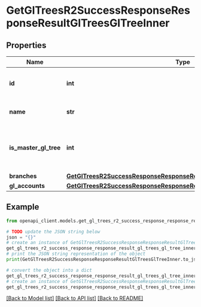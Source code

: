# GetGlTreesR2SuccessResponseResponseResultGlTreesGlTreeInner


## Properties

Name | Type | Description | Notes
------------ | ------------- | ------------- | -------------
**id** | **int** | Unique identifier for the GL Tree | 
**name** | **str** | The name of the GL Tree | 
**is_master_gl_tree** | **int** | Indicates if the GL Tree is a master GL Tree (1 &#x3D; true, 0 &#x3D; false) | 
**branches** | [**GetGlTreesR2SuccessResponseResponseResultGlTreesGlTreeInnerBranches**](GetGlTreesR2SuccessResponseResponseResultGlTreesGlTreeInnerBranches.md) |  | 
**gl_accounts** | [**GetGlTreesR2SuccessResponseResponseResultGlTreesGlTreeInnerGlAccounts**](GetGlTreesR2SuccessResponseResponseResultGlTreesGlTreeInnerGlAccounts.md) |  | 

## Example

```python
from openapi_client.models.get_gl_trees_r2_success_response_response_result_gl_trees_gl_tree_inner import GetGlTreesR2SuccessResponseResponseResultGlTreesGlTreeInner

# TODO update the JSON string below
json = "{}"
# create an instance of GetGlTreesR2SuccessResponseResponseResultGlTreesGlTreeInner from a JSON string
get_gl_trees_r2_success_response_response_result_gl_trees_gl_tree_inner_instance = GetGlTreesR2SuccessResponseResponseResultGlTreesGlTreeInner.from_json(json)
# print the JSON string representation of the object
print(GetGlTreesR2SuccessResponseResponseResultGlTreesGlTreeInner.to_json())

# convert the object into a dict
get_gl_trees_r2_success_response_response_result_gl_trees_gl_tree_inner_dict = get_gl_trees_r2_success_response_response_result_gl_trees_gl_tree_inner_instance.to_dict()
# create an instance of GetGlTreesR2SuccessResponseResponseResultGlTreesGlTreeInner from a dict
get_gl_trees_r2_success_response_response_result_gl_trees_gl_tree_inner_from_dict = GetGlTreesR2SuccessResponseResponseResultGlTreesGlTreeInner.from_dict(get_gl_trees_r2_success_response_response_result_gl_trees_gl_tree_inner_dict)
```
[[Back to Model list]](../README.md#documentation-for-models) [[Back to API list]](../README.md#documentation-for-api-endpoints) [[Back to README]](../README.md)


